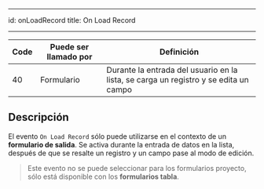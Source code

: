 - - -
id: onLoadRecord title: On Load Record
- - -

| Code | Puede ser llamado por | Definición                                                                           |
| ---- | --------------------- | ------------------------------------------------------------------------------------ |
| 40   | Formulario            | Durante la entrada del usuario en la lista, se carga un registro y se edita un campo |


## Descripción

El evento `On Load Record` sólo puede utilizarse en el contexto de un **formulario de salida**. Se activa durante la entrada de datos en la lista, después de que se resalte un registro y un campo pase al modo de edición.

> Este evento no se puede seleccionar para los formularios proyecto, sólo está disponible con los **formularios tabla**.



